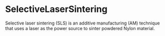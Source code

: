 # SelectiveLaserSintering
Selective laser sintering (SLS) is an additive manufacturing (AM) technique that uses a laser as the power source to sinter powdered Nylon material.
